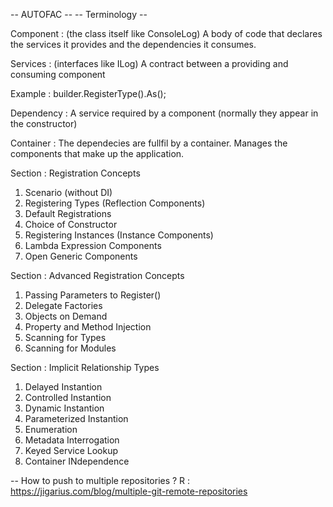 ﻿
-- AUTOFAC -- 
-- Terminology -- 

Component : (the class itself like ConsoleLog)
	A body of code that declares the services it provides and the dependencies it consumes.

Services : (interfaces like ILog)
	A contract between a providing and consuming component

Example : builder.RegisterType<MyComponent>().As<IService>();

Dependency :
    A service required by a component (normally they appear in the constructor)

Container : 
    The dependecies are fullfil by a container. Manages the components that make up the application.

Section : Registration Concepts
1) Scenario (without DI)
2) Registering Types (Reflection Components)
3) Default Registrations
4) Choice of Constructor
5) Registering Instances (Instance Components)
6) Lambda Expression Components
7) Open Generic Components

Section : Advanced Registration Concepts
1) Passing Parameters to Register()
2) Delegate Factories
3) Objects on Demand
4) Property and Method Injection
5) Scanning for Types
6) Scanning for Modules

Section : Implicit Relationship Types
1) Delayed Instantion
2) Controlled Instantion
3) Dynamic Instantion 
4) Parameterized Instantion 
5) Enumeration 
6) Metadata Interrogation
7) Keyed Service Lookup
8) Container INdependence

-- How to push to multiple repositories ? 
R : https://jigarius.com/blog/multiple-git-remote-repositories